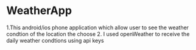 # WeatherApp

1.This android/ios phone application which allow user to see the weather condtion of the location the choose 
2. I used openWeather to receive the daily weather condtions using api keys
